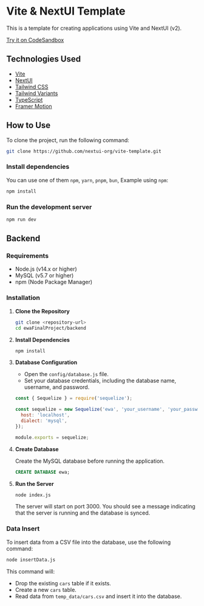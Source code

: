 # Vite & NextUI Template

This is a template for creating applications using Vite and NextUI (v2).

[Try it on CodeSandbox](https://githubbox.com/nextui-org/vite-template)

## Technologies Used

- [Vite](https://vitejs.dev/guide/)
- [NextUI](https://nextui.org)
- [Tailwind CSS](https://tailwindcss.com)
- [Tailwind Variants](https://tailwind-variants.org)
- [TypeScript](https://www.typescriptlang.org)
- [Framer Motion](https://www.framer.com/motion)

## How to Use

To clone the project, run the following command:

```bash
git clone https://github.com/nextui-org/vite-template.git
```

### Install dependencies

You can use one of them `npm`, `yarn`, `pnpm`, `bun`, Example using `npm`:

```bash
npm install
```

### Run the development server

```bash
npm run dev
```


## Backend

### Requirements

- Node.js (v14.x or higher)
- MySQL (v5.7 or higher)
- npm (Node Package Manager)

### Installation

1. **Clone the Repository**

   ```bash
   git clone <repository-url>
   cd ewaFinalProject/backend
   ```

2. **Install Dependencies**

   ```bash
   npm install
   ```

3. **Database Configuration**

   - Open the `config/database.js` file.
   - Set your database credentials, including the database name, username, and password.

   ```javascript
   const { Sequelize } = require('sequelize');

   const sequelize = new Sequelize('ewa', 'your_username', 'your_password', {
     host: 'localhost',
     dialect: 'mysql',
   });

   module.exports = sequelize;
   ```

4. **Create Database**

   Create the MySQL database before running the application.

   ```sql
   CREATE DATABASE ewa;
   ```

5. **Run the Server**

   ```bash
   node index.js
   ```

   The server will start on port 3000. You should see a message indicating that the server is running and the database is synced.

### Data Insert

To insert data from a CSV file into the database, use the following command:

```bash
node insertData.js
```

This command will:
- Drop the existing `cars` table if it exists.
- Create a new `cars` table.
- Read data from `temp_data/cars.csv` and insert it into the database.
